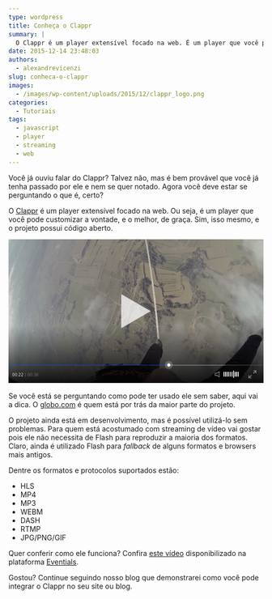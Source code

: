 ```yaml
---
type: wordpress
title: Conheça o Clappr
summary: |
  O Clappr é um player extensível focado na web. É um player que você pode customizar a vontade, e o melhor, de graça. Sim, isso mesmo, e o projeto possui código aberto.
date: 2015-12-14 23:48:03
authors:
  - alexandrevicenzi
slug: conheca-o-clappr
images:
  - /images/wp-content/uploads/2015/12/clappr_logo.png
categories:
  - Tutoriais
tags:
  - javascript
  - player
  - streaming
  - web
---
```


Você já ouviu falar do Clappr? Talvez não, mas é bem provável que você já tenha passado por ele e nem se quer notado. Agora você deve estar se perguntando o que é, certo?

O <a href="http://clappr.io/">Clappr</a> é um player extensível focado na web. Ou seja, é um player que você pode customizar a vontade, e o melhor, de graça. Sim, isso mesmo, e o projeto possui código aberto.

<!--more-->

<img class="aligncenter" src="/images/wp-content/uploads/2015/12/clappr_player.png" alt="Clappr" />

Se você está se perguntando como pode ter usado ele sem saber, aqui vai a dica. O <a href="http://www.globo.com/">globo.com</a> é quem está por trás da maior parte do projeto.

O projeto ainda está em desenvolvimento, mas é possível utilizá-lo sem problemas. Para quem está acostumado com streaming de vídeo vai gostar pois ele não necessita de Flash para reproduzir a maioria dos formatos. Claro, ainda é utilizado Flash para <em>fallback</em> de alguns formatos e browsers mais antigos.

Dentre os formatos e protocolos suportados estão:
<ul>
	<li>HLS</li>
	<li>MP4</li>
	<li>MP3</li>
	<li>WEBM</li>
	<li>DASH</li>
	<li>RTMP</li>
	<li>JPG/PNG/GIF</li>
</ul>
Quer conferir como ele funciona? Confira <a href="https://www.eventials.com/eventials/como-realizar-seu-webinar-na-eventials/">este vídeo</a> disponibilizado na plataforma <a href="https://www.eventials.com">Eventials</a>.

Gostou? Continue seguindo nosso blog que demonstrarei como você pode integrar o Clappr no seu site ou blog.

